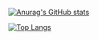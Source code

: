 [![Anurag's GitHub stats](https://github-readme-stats.vercel.app/api?username=caadiq)](https://github.com/anuraghazra/github-readme-stats)

[![Top Langs](https://github-readme-stats.vercel.app/api/top-langs/?username=caadiq&layout=compact)](https://github.com/anuraghazra/github-readme-stats)
